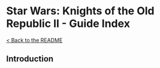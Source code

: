 # Star Wars: Knights of the Old Republic II - Guide Index

[< Back to the README](../../README.md)

## Introduction


